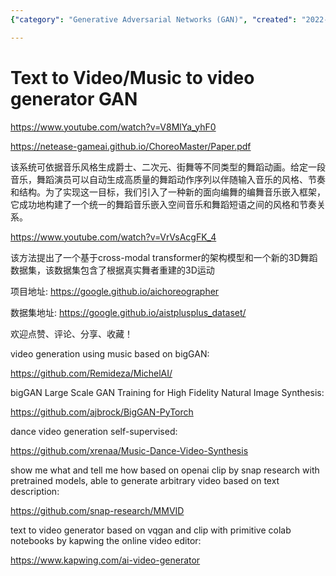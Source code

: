 ```yaml
---
{"category": "Generative Adversarial Networks (GAN)", "created": "2022-05-31T12:47:47+08:00", "date": "2022-05-31 12:47:47", "description": "Researchers have developed a Text-to-Video/Music-to-Video generator GAN that creates dance animations based on music genres. This novel approach utilizes a choreography-oriented embedding framework and cross-modal transformers to build a 3D dance dataset, allowing for the generation of unique dance animations synchronized with specific musical styles.", "modified": "2022-10-02T18:54:57+08:00", "tags": ["dance video generator", "music to video", "text to video", "video generation"], "title": "Music to video generator GAN"}

---
```


# Text to Video/Music to video generator GAN

https://www.youtube.com/watch?v=V8MlYa_yhF0

https://netease-gameai.github.io/ChoreoMaster/Paper.pdf

该系统可依据音乐风格生成爵士、二次元、街舞等不同类型的舞蹈动画。给定一段音乐，舞蹈演员可以自动生成高质量的舞蹈动作序列以伴随输入音乐的风格、节奏和结构。为了实现这一目标，我们引入了一种新的面向编舞的编舞音乐嵌入框架，它成功地构建了一个统一的舞蹈音乐嵌入空间音乐和舞蹈短语之间的风格和节奏关系。

https://www.youtube.com/watch?v=VrVsAcgFK_4

该方法提出了一个基于cross-modal transformer的架构模型和一个新的3D舞蹈数据集，该数据集包含了根据真实舞者重建的3D运动

项目地址: https://google.github.io/aichoreographer

数据集地址: https://google.github.io/aistplusplus_dataset/

欢迎点赞、评论、分享、收藏！

video generation using music based on bigGAN:

https://github.com/Remideza/MichelAI/

bigGAN Large Scale GAN Training for High Fidelity Natural Image Synthesis:

https://github.com/ajbrock/BigGAN-PyTorch

dance video generation self-supervised:

https://github.com/xrenaa/Music-Dance-Video-Synthesis

show me what and tell me how based on openai clip by snap research with pretrained models, able to generate arbitrary video based on text description:

https://github.com/snap-research/MMVID

text to video generator based on vqgan and clip with primitive colab notebooks by kapwing the online video editor:

https://www.kapwing.com/ai-video-generator
